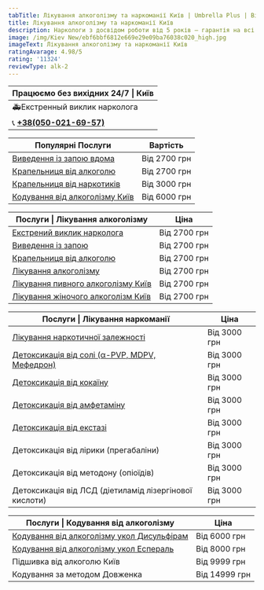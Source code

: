 ```yaml
---
tabTitle: Лікування алкоголізму та наркоманії Київ | Umbrella Plus | Від 2700 грн
title: Лікування алкоголізму та наркоманії Київ
description: Наркологи з досвідом роботи від 5 років – гарантія на всі послуги!
image: /img/Kiev New/ebf6bbf6812e669e29e09ba76038c020_high.jpg
imageText: Лікування алкоголізму та наркоманії Київ
ratingAvarage: 4.98/5
rating: '11324'
reviewType: alk-2
---
```


| Працюємо без вихідних 24/7 \| Київ          |
| ------------------------------------------- |
| 🚑Екстренный виклик нарколога               |
| 📞 **[+38(050-021-69-57)](tel:0500216957)** |

| Популярні Послуги                                                | Вартість     |
| ---------------------------------------------------------------- | ------------ |
| [Виведення із запою вдома](Vivod-iz-zapoia-na-domy-kiev-ua)      | Від 2700 грн |
| [Крапельниця від алкоголю](Kapelnica_ot_alkogola_na_dom_kiev)    | Від 2700 грн |
| [Крапельниця від наркотиків](kap-ot-nark-kiev-ua)                | Від 3000 грн |
| [Кодування від алкоголізму Київ](kodirovka-ot-alkogolia-kiev-ua) | Від 6000 грн |

| Послуги \| Лікування алкоголізму                                          | Ціна         |
| ------------------------------------------------------------------------- | ------------ |
| [Екстрений виклик нарколога](vizov-nark-kiev-ua)                          | Від 2700 грн |
| [Виведення із запою](Vivod-iz-zapoia-kiev-ua)                             | Від 2700 грн |
| [Крапельниця від алкоголю](Kapelnica_ot_alkogola_kiev)                    | Від 2700 грн |
| [Лікування алкоголізму](likyvania-alkogolizmy-kiev)                       | Від 2700 грн |
| [Лікування пивного алкоголізму Київ](likyvania-pivnogo-alkogolizma-kyiv)  | Від 2700 грн |
| [Лікування жіночого алкоголізм Київ](likyvania-jenskogo-alkogolizma-kiev) | Від 2700 грн |

| Послуги \| Лікування наркоманії                                        | Ціна         |
| ---------------------------------------------------------------------- | ------------ |
| [Лікування наркотичної залежності](lechenie-nark-kiev-ua)              | Від 3000 грн |
| [Детоксикація від солі (α-PVP, MDPV, Мефедрон)](detox-ot-soli-kiev-ua) | Від 3000 грн |
| [Детоксикація від кокаїну](detox-ot-kokaina-kiev-ua)                   | Від 3000 грн |
| [Детоксикація від амфетаміну](detox-ot-amfetamina-kiev-ua)             | Від 3000 грн |
| [Детоксикація від екстазі](detox-ot-exstazi-kiev-ua)                   | Від 3000 грн |
| Детоксикація від лірики (прегабаліни)                                  | Від 3000 грн |
| Детоксикація від методону (опіоїдів)                                   | Від 3000 грн |
| Детоксикація від ЛСД (діетиламід лізергінової кислоти)                 | Від 3000 грн |

| Послуги \| Кодування від алкоголізму                                                    | Ціна          |
| --------------------------------------------------------------------------------------- | ------------- |
| [Кодування від алкоголізму укол Дисульфірам](kodirovka-ot-alkogolia-disulfiram-kiev-ua) | Від 6000 грн  |
| [Кодування від алкоголізму укол Еспераль](kodirovka-ot-alkogolizma-espiarl-kiev-ua)     | Від 8000 грн  |
| Підшивка від алкоголю Київ                                                              | Від 9999 грн  |
| Кодування за методом Довженка                                                           | Від 14999 грн |
